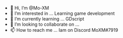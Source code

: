 - 👋 Hi, I’m @Mo-XM
- 👀 I’m interested in ... Learning game development 
- 🌱 I’m currently learning ... GDscript
- 💞️ I’m looking to collaborate on ...
- 📫 How to reach me ... Iam on Discord MoXM#7919

<!---
Mo-XM/Mo-XM is a ✨ special ✨ repository because its `README.md` (this file) appears on your GitHub profile.
You can click the Preview link to take a look at your changes.
--->
